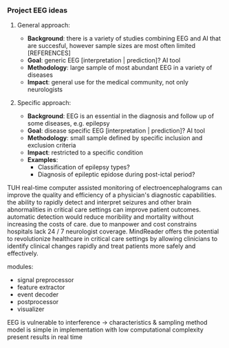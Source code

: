 
### Project EEG ideas

1. General approach:
	- **Background**: there is a variety of studies combining EEG and AI that are succesful, however sample sizes are most often limited [REFERENCES]
	- **Goal**: generic EEG [interpretation | prediction]? AI tool
	- **Methodology**: large sample of most abundant EEG in a variety of diseases
	- **Impact**: general use for the medical community, not only neurologists



2. Specific approach:
	- **Background**: EEG is an essential in the diagnosis and follow up of some diseases, e.g. epilepsy
	- **Goal**: disease specific EEG [interpretation | prediction]? AI tool
	- **Methodology**: small sample defined by specific inclusion and exclusion criteria
	- **Impact**: restricted to a specific condition
	- **Examples**:
		- Classification of epilepsy types?
		- Diagnosis of epileptic epidose during post-ictal period?

TUH
real-time computer assisted monitoring of electroencephalograms can improve the quality and efficiency of a physician's diagnostic capabilities.
the ability to rapidly detect and interpret seizures and other brain abnormalities in critical care settings can improve patient outcomes.
automatic detection would reduce moribility and mortality without increasing the costs of care.
due to manpower and cost constrains hospitals lack 24 / 7 neurologist coverage.
MindReader offers the potential to revolutionize healthcare in critical care settings by allowing clinicians to identify clinical changes rapidly and treat patients more safely and effectively.

modules:
  - signal preprocessor
  - feature extractor
  - event decoder
  - postprocessor
  - visualizer


EEG is vulnerable to interference -> characteristics & sampling method
model is simple in implementation with low computational complexity
present results in real time
